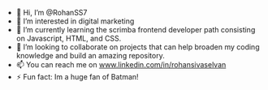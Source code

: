 - 👋 Hi, I’m @RohanSS7
- 👀 I’m interested in digital marketing
- 🌱 I’m currently learning the scrimba frontend developer path consisting on Javascript, HTML, and CSS.
- 💞️ I’m looking to collaborate on projects that can help broaden my coding knowledge and build an amazing repository.
- 📫 You can reach me on www.linkedin.com/in/rohansivaselvan
- ⚡ Fun fact: Im a huge fan of Batman! 

<!---
RohanSS7/RohanSS7 is a ✨ special ✨ repository because its `README.md` (this file) appears on your GitHub profile.
You can click the Preview link to take a look at your changes.
--->
